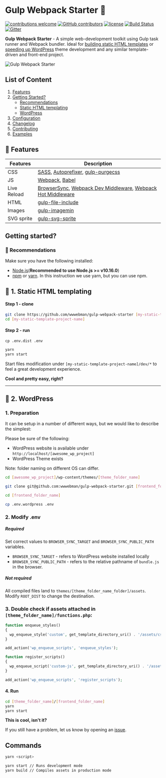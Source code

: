 # Gulp Webpack Starter :octopus:

[![contributions welcome](https://img.shields.io/badge/contributions-welcome-brightgreen.svg?style=flat)](https://github.com/wwwebman/gulp-webpack-starter/blob/master/CONTRIBUTING.md)
[![GitHub contributors](https://img.shields.io/github/contributors/wwwebman/gulp-webpack-starter.svg)](https://github.com/wwwebman/gulp-webpack-starter/blob/master/CONTRIBUTING.md)
[![license](https://img.shields.io/github/license/mashape/apistatus.svg)]()
[![Build Status](https://travis-ci.org/wwwebman/gulp-webpack-starter.svg?branch=master)](https://travis-ci.org/wwwebman/gulp-webpack-starter)
[![Gitter](https://img.shields.io/gitter/room/tj/git-extras.svg?style=flat-square)](https://gitter.im/gulp-webpack-starter/Lobby)

**Gulp Webpack Starter** - A simple web-development toolkit using Gulp task runner and Webpack bundler.
Ideal for [building static HTML templates](#dart-1-static-html-templating) 
or [speeding up WordPress](#eyes-2-wordpress) theme development 
and any similar template-driven and front-end project.

![Gulp Webpack Starter](http://webman.pro/assets/img/main/gulp-webpack-starter-webman.jpg)

## List of Content

1. [Features](#gift-features)
1. [Getting Started?](#getting-started)
    * [Recommendations](#closed_book-recommendations)
    * [Static HTML templating](#dart-1-static-html-templating)
    * [WordPress](#eyes-2-wordpress)
1. [Configuration](#configuration)
1. [Changelog](https://github.com/wwwebman/gulp-webpack-starter/blob/master/CHANGELOG.md)
1. [Contributing](https://github.com/wwwebman/gulp-webpack-starter/blob/master/CONTRIBUTING.md)
1. [Examples](https://github.com/wwwebman/gulp-webpack-starter/tree/master/examples)

## :gift: Features

|Features|Description|
|------------------|-----------|
|CSS| [SASS](http://sass-lang.com/), [Autoprefixer](https://github.com/postcss/autoprefixer), [gulp-purgecss](https://www.npmjs.com/package/gulp-purgecss)|
|JS|[Webpack](https://webpack.js.org/), [Babel](http://babeljs.io/)|
|Live Reload|[BrowserSync](http://www.browsersync.io/), [Webpack Dev Middleware](https://github.com/webpack/webpack-dev-middleware), [Webpack Hot Middleware](https://github.com/glenjamin/webpack-hot-middleware)|
|HTML| [gulp-file-include](https://www.npmjs.com/package/gulp-file-include)|
|Images| [gulp-imagemin](https://www.npmjs.com/package/gulp-imagemin)|
|SVG sprite| [gulp-svg-sprite](https://github.com/jkphl/gulp-svg-sprite)|

## Getting started?

### :closed_book: Recommendations

Make sure you have the following installed: 
* [Node.js](https://nodejs.org/)(**Recommended to use Node.js >= v10.16.0**)
* [npm](https://www.npmjs.com/) or [yarn](https://yarnpkg.com/en/). 
In this instruction we use yarn, but you can use npm. 

## :dart: 1. Static HTML templating

#### Step 1 - clone

```bash
git clone https://github.com/wwwebman/gulp-webpack-starter [my-static-template-project-name]
cd [my-static-template-project-name]
```

#### Step 2 - run

`cp .env.dist .env`

```bash
yarn
yarn start
```

Start files modification under `[my-static-template-project-name]/dev/*` to feel a great 
development experience.

**Cool and pretty easy, right?**

***

## :eyes: 2. WordPress

### 1. Preparation

It can be setup in a number of different ways, but we would like to describe the simplest:

Please be sure of the following:
 - WordPress website is available under `http://localhost/[awesome_wp_project]`
 - WordPress Theme exists

Note: folder naming on different OS can differ.

```bash
cd [awesome_wp_project]/wp-content/themes/[theme_folder_name]

git clone git@github.com:wwwebman/gulp-webpack-starter.git [frontend_folder_name]

cd [frontend_folder_name]

cp .env.wordpress .env
```

### 2. Modify .env

##### Required

Set correct values to `BROWSER_SYNC_TARGET` and `BROWSER_SYNC_PUBLIC_PATH` variables.

- `BROWSER_SYNC_TARGET` - refers to WordPress website installed locally
- `BROWSER_SYNC_PUBLIC_PATH` - refers to the relative pathname of `bundle.js` in the browser.

##### Not required

All compiled files land to `themes/[theme_folder_name_folder]/assets`.
Modify `ROOT_DIST` to change the destination.

### 3. Double check if assets attached in `[theme_folder_name]/functions.php`:

```php
function enqueue_styles()
{
  wp_enqueue_style('custom', get_template_directory_uri() . '/assets/css/bundle.css', [], null);
}

add_action('wp_enqueue_scripts', 'enqueue_styles');

function register_scripts()
{
  wp_enqueue_script('custom-js', get_template_directory_uri() . '/assets/js/bundle.js', [], null, true);
}

add_action('wp_enqueue_scripts', 'register_scripts');
```

#### 4. Run

```bash
cd [theme_folder_name]/[frontend_folder_name]
yarn
yarn start
```

**This is cool, isn't it?**

If you still have a problem, let us know by opening an [issue](https://github.com/wwwebman/gulp-webpack-starter/issues).

## Commands

```bash
yarn <script>

yarn start // Runs development mode
yarn build // Compiles assets in production mode
```
